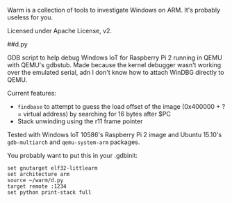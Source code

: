 Warm is a collection of tools to investigate Windows on ARM. It's probably useless for you.

Licensed under Apache License, v2.

##d.py

GDB script to help debug Windows IoT for Raspberry Pi 2 running in QEMU with QEMU's gdbstub. Made because the kernel debugger wasn't working over the emulated serial, adn I don't know how to attach WinDBG directly to QEMU.

Current features:

- `findbase` to attempt to guess the load offset of the image (0x400000 + ? = virtual address) by searching for 16 bytes after $PC
- Stack unwinding using the r11 frame pointer

Tested with Windows IoT 10586's Raspberry Pi 2 image and Ubuntu 15.10's `gdb-multiarch` and `qemu-system-arm` packages.

You probably want to put this in your .gdbinit:
```
set gnutarget elf32-littlearm
set architecture arm
source ~/warm/d.py
target remote :1234
set python print-stack full
```
